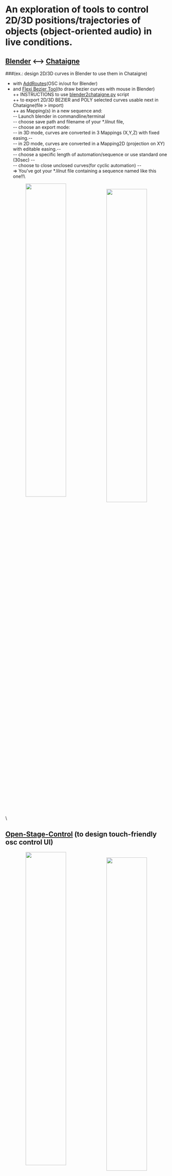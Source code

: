  #  An exploration of tools to control 2D/3D positions/trajectories of objects (object-oriented audio) in live conditions.
## [Blender](https://www.blender.org/) <--> [Chataigne](http://benjamin.kuperberg.fr/chataigne)
###(ex.: design 2D/3D curves in Blender to use them in Chataigne)  
+  with [AddRoutes](http://www.jpfep.net/pages/addroutes/)(OSC in/out for Blender) 
+  and [Flexi Bezier Tool](https://github.com/shspage/blenderbezierutils)(to draw bezier curves with mouse in Blender)\
++ INSTRUCTIONS to use [blender2chataigne.py](../master/blender_files/blender_scripts) script\
++    to export 2D/3D BEZIER and POLY selected curves usable next in Chataigne(file > import)\
++    as Mapping(s) in a new sequence and:\
  -- Launch blender in commandline/terminal\
  -- choose save path and filename of your *.lilnut file,\
  -- choose an export mode:\
  -- in 3D mode, curves are converted in 3 Mappings (X,Y,Z) with fixed easing.--\
  -- in 2D mode, curves are converted in a Mapping2D (projection on XY) with editable easing.--\
  -- choose a specific length of automation/sequence or use standard one (30sec) --\
  -- choose to close unclosed curves(for cyclic automation) --\
  => You've got your *.lilnut file containing a sequence named like this one!!\
 
<p align="center">
<img style=" float:left; width:50%" src="https://user-images.githubusercontent.com/3625655/117938092-f36b4000-b306-11eb-8299-176251e8b213.png" width="45%">
&nbsp;
<img style=" float:left; width:50%" src="https://user-images.githubusercontent.com/3625655/117030296-c06dee80-acff-11eb-867e-792de90fc4b5.gif" width="45%">
</p>\

## [Open-Stage-Control](https://openstagecontrol.ammd.net/) (to design touch-friendly osc control UI)
<p align="center">
<img style=" float:left; width:50%" src="https://user-images.githubusercontent.com/3625655/117117331-b8f62600-ad8f-11eb-8ab2-588eb42b116a.png" width="45%">
&nbsp;
<img style=" float:left; width:50%" src="https://user-images.githubusercontent.com/3625655/117154476-2ae46480-adbc-11eb-9979-6f24310feb0b.png" width="45%">
</p>\

## For [HOLOPHONIX audio processor](http://holophonix.xyz/)( by [AMADEUSLAB](http://amadeusaudio.fr) with IRCAM inside)
 and its [designer](http://holophonix.xyz/designer/).\
<p align="center">
<img src="https://user-images.githubusercontent.com/3625655/117127100-f52f8380-ad9b-11eb-8428-a68ca44ecd5d.gif" width="45%">
</p>

